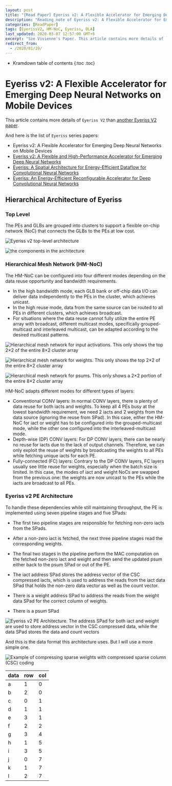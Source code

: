 ```yaml
---
layout: post
title: "[Read Paper] Eyeriss v2: A Flexible Accelerator for Emerging Deep Neural Networks on Mobile Devices"
description: "Reading note of Eyeriss v2: A Flexible Accelerator for Emerging Deep Neural Networks on Mobile Devices"
categories: [ReadPaper]
tags: [EyerissV2, HM-NoC, Eyeriss, DLA]
last_updated: 2020-03-07 12:57:00 GMT+8
excerpt: "Sze Vivienne's Paper. This article contains more details of `Eyeriss V2`."
redirect_from:
  - /2020/01/19/
---
```


* Kramdown table of contents
{:toc .toc}
# Eyeriss v2: A Flexible Accelerator for Emerging Deep Neural Networks on Mobile Devices

This article contains more details of `Eyeriss V2` than [another Eyeriss V2 paper](../../../../2019/12/29/Read-Paper-Eyeriss-v2-A-Flexible-and-High-Performance-Accelerator-for-Emerging-Deep-Neural-Networks/).

And here is the list of `Eyeriss` series papers:

+ Eyeriss v2: A Flexible Accelerator for Emerging Deep Neural Networks on Mobile Devices
+ [Eyeriss v2: A Flexible and High-Performance Accelerator for Emerging Deep Neural Networks](../../../../2019/12/29/Read-Paper-Eyeriss-v2-A-Flexible-and-High-Performance-Accelerator-for-Emerging-Deep-Neural-Networks/)
+ [Eyeriss: A Spatial Architecture for Energy-Efficient Dataflow for Convolutional Neural Networks](../../../../2019/12/29/Read-Paper-Eyeriss-A-Spatial-Architecture-for-Energy-Efficient-Dataflow-for-Convolutional-Neural-Networks/)
+ [Eyeriss: An Energy-Efficient Reconfigurable Accelerator for Deep Convolutional Neural Networks](../../../../2019/12/29/Read-Paper-Eyeriss-An-Energy-Efficient-Reconfigurable-Accelerator-for-Deep-Convolutional-Neural-Networks/)

## Hierarchical Architecture of Eyeriss

### Top Level

The PEs and GLBs are grouped into clusters to support a flexible on-chip network (NoC) that connects the GLBs to the PEs at low cost.

![Eyeriss v2 top-level architecture](https://images-cdn.shimo.im/GfZZt2o1Omo0Px4X/image.png)



![the components in the architecture](https://images-cdn.shimo.im/rdHBVt49L3Ukg9eb/image.png)

### Hierarchical Mesh Network (HM-NoC)

The HM-NoC can be configured into four different modes depending on the data reuse opportunity and bandwidth requirements.

+ In the high bandwidth mode, each GLB bank or off-chip data I/O can deliver data independently to the PEs in the cluster, which achieves unicast.
+ In the high reuse mode, data from the same source can be routed to all PEs in different clusters, which achieves broadcast.
+ For situations where the data reuse cannot fully utilize the entire PE array with broadcast, different multicast modes, specifically grouped-multicast and interleaved multicast, can be adapted according to the desired multicast patterns.

![Hierarchical mesh network for input activations. This only shows the top 2×2 of the entire 8×2 cluster array](https://images-cdn.shimo.im/2eS389Ug4u84Mujp/image.png)



![Hierarchical mesh network for weights. This only shows the top 2×2 of the entire 8×2 cluster array](https://images-cdn.shimo.im/CWvcp5kSbPMpEQEx/image.png)



![Hierarchical mesh network for psums. This only shows a 2×2 portion of the entire 8×2 cluster array](https://images-cdn.shimo.im/HdYFi0MzVIgkyYm0/image.png)

HM-NoC adapts different modes for different types of layers:

+ Conventional CONV layers: In normal CONV layers, there is plenty of data reuse for both iacts and weights. To keep all 4 PEs busy at the lowest bandwidth requirement, we need 2 iacts and 2 weights from the data source (ignoring the reuse from SPad). In this case, either the HM-NoC for iact or weight has to be configured into the grouped-multicast mode, while the other one configured into the interleaved-multicast mode.
+ Depth-wise (DP) CONV layers: For DP CONV layers, there can be nearly no reuse for iacts due to the lack of output channels. Therefore, we can only exploit the reuse of weights by broadcasting the weights to all PEs while fetching unique iacts for each PE.
+ Fully-connected (FC) layers: Contrary to the DP CONV layers, FC layers usually see little reuse for weights, especially when the batch size is limited. In this case, the modes of iact and weight NoCs are swapped from the previous one: the weights are now unicast to the PEs while the iacts are broadcast to all PEs.

### Eyeriss v2 PE Architecture

To handle these dependencies while still maintaining throughput, the PE is implemented using seven pipeline stages and five SPads:

+ The first two pipeline stages are responsible for fetching non-zero iacts from the SPads.

+ After a non-zero iact is fetched, the next three pipeline stages read the corresponding weights.
+ The final two stages in the pipeline perform the MAC computation on the fetched non-zero iact and weight and then send the updated psum either back to the psum SPad or out of the PE.
+ The iact address SPad stores the address vector of the CSC compressed iacts, which is used to address the reads from the iact data SPad that holds the non-zero data vector as well as the count vector.
+ There is a weight address SPad to address the reads from the weight data SPad for the correct column of weights.
+ There is a psum SPad

![Eyeriss v2 PE Architecture. The address SPad for both iact and weight are used to store address vector in the CSC compressed data, while the data SPad stores the data and count vectors](https://images-cdn.shimo.im/Zj7Aa6YzIis6Fhxs/image.png)

And this is the data format this architecture uses. But I will use a more simple one.

![Example of compressing sparse weights with compressed sparse column (CSC) coding](https://images-cdn.shimo.im/dwf3TL2QC4EdrmXJ/image.png)

| data | row  | col  |
| ---- | ---- | ---- |
| a    | 1    | 0    |
| b    | 2    | 0    |
| c    | 0    | 1    |
| d    | 1    | 1    |
| e    | 3    | 1    |
| f    | 2    | 2    |
| g    | 3    | 4    |
| h    | 1    | 5    |
| i    | 3    | 5    |
| j    | 0    | 7    |
| k    | 1    | 7    |
| l    | 2    | 7    |